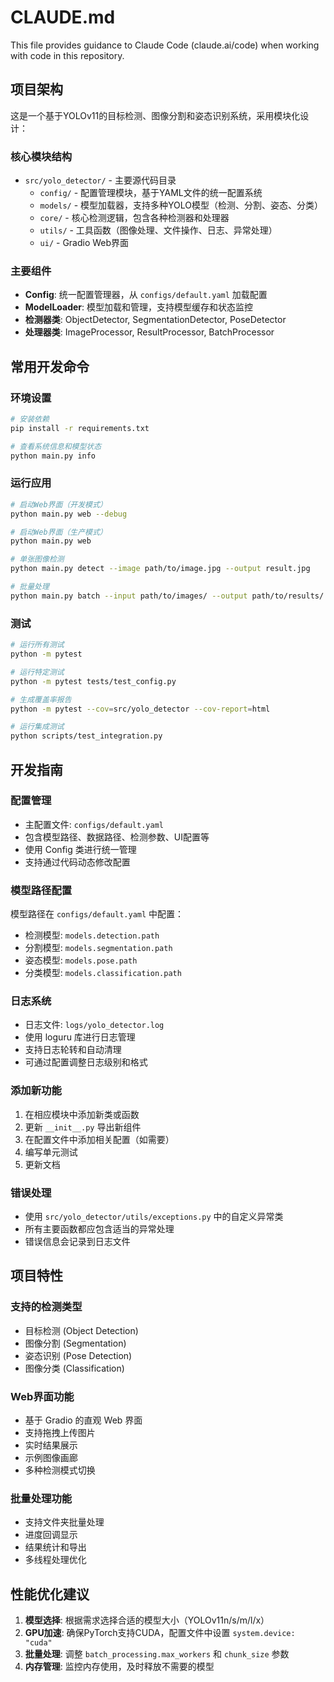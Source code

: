 # CLAUDE.md

This file provides guidance to Claude Code (claude.ai/code) when working with code in this repository.

## 项目架构

这是一个基于YOLOv11的目标检测、图像分割和姿态识别系统，采用模块化设计：

### 核心模块结构
- `src/yolo_detector/` - 主要源代码目录
  - `config/` - 配置管理模块，基于YAML文件的统一配置系统
  - `models/` - 模型加载器，支持多种YOLO模型（检测、分割、姿态、分类）
  - `core/` - 核心检测逻辑，包含各种检测器和处理器
  - `utils/` - 工具函数（图像处理、文件操作、日志、异常处理）
  - `ui/` - Gradio Web界面

### 主要组件
- **Config**: 统一配置管理器，从 `configs/default.yaml` 加载配置
- **ModelLoader**: 模型加载和管理，支持模型缓存和状态监控
- **检测器类**: ObjectDetector, SegmentationDetector, PoseDetector
- **处理器类**: ImageProcessor, ResultProcessor, BatchProcessor

## 常用开发命令

### 环境设置
```bash
# 安装依赖
pip install -r requirements.txt

# 查看系统信息和模型状态
python main.py info
```

### 运行应用
```bash
# 启动Web界面（开发模式）
python main.py web --debug

# 启动Web界面（生产模式）
python main.py web

# 单张图像检测
python main.py detect --image path/to/image.jpg --output result.jpg

# 批量处理
python main.py batch --input path/to/images/ --output path/to/results/
```

### 测试
```bash
# 运行所有测试
python -m pytest

# 运行特定测试
python -m pytest tests/test_config.py

# 生成覆盖率报告
python -m pytest --cov=src/yolo_detector --cov-report=html

# 运行集成测试
python scripts/test_integration.py
```

## 开发指南

### 配置管理
- 主配置文件: `configs/default.yaml`
- 包含模型路径、数据路径、检测参数、UI配置等
- 使用 Config 类进行统一管理
- 支持通过代码动态修改配置

### 模型路径配置
模型路径在 `configs/default.yaml` 中配置：
- 检测模型: `models.detection.path`
- 分割模型: `models.segmentation.path`
- 姿态模型: `models.pose.path`
- 分类模型: `models.classification.path`

### 日志系统
- 日志文件: `logs/yolo_detector.log`
- 使用 loguru 库进行日志管理
- 支持日志轮转和自动清理
- 可通过配置调整日志级别和格式

### 添加新功能
1. 在相应模块中添加新类或函数
2. 更新 `__init__.py` 导出新组件
3. 在配置文件中添加相关配置（如需要）
4. 编写单元测试
5. 更新文档

### 错误处理
- 使用 `src/yolo_detector/utils/exceptions.py` 中的自定义异常类
- 所有主要函数都应包含适当的异常处理
- 错误信息会记录到日志文件

## 项目特性

### 支持的检测类型
- 目标检测 (Object Detection)
- 图像分割 (Segmentation)
- 姿态识别 (Pose Detection)
- 图像分类 (Classification)

### Web界面功能
- 基于 Gradio 的直观 Web 界面
- 支持拖拽上传图片
- 实时结果展示
- 示例图像画廊
- 多种检测模式切换

### 批量处理功能
- 支持文件夹批量处理
- 进度回调显示
- 结果统计和导出
- 多线程处理优化

## 性能优化建议

1. **模型选择**: 根据需求选择合适的模型大小（YOLOv11n/s/m/l/x）
2. **GPU加速**: 确保PyTorch支持CUDA，配置文件中设置 `system.device: "cuda"`
3. **批量处理**: 调整 `batch_processing.max_workers` 和 `chunk_size` 参数
4. **内存管理**: 监控内存使用，及时释放不需要的模型